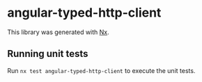 # angular-typed-http-client

This library was generated with [Nx](https://nx.dev).

## Running unit tests

Run `nx test angular-typed-http-client` to execute the unit tests.
